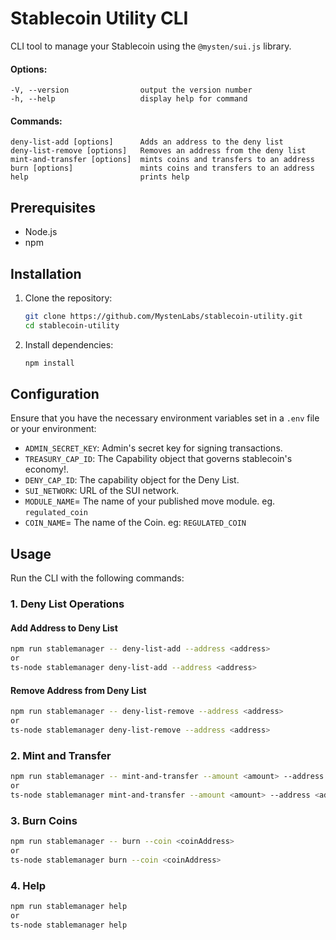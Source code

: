 
# Stablecoin Utility CLI

CLI tool to manage your Stablecoin using the `@mysten/sui.js` library.

#### Options:
```shell
-V, --version                output the version number
-h, --help                   display help for command
````

#### Commands:
```
deny-list-add [options]      Adds an address to the deny list
deny-list-remove [options]   Removes an address from the deny list
mint-and-transfer [options]  mints coins and transfers to an address
burn [options]               mints coins and transfers to an address
help                         prints help
```


## Prerequisites

- Node.js
- npm


## Installation

1. Clone the repository:

   ```bash
   git clone https://github.com/MystenLabs/stablecoin-utility.git
   cd stablecoin-utility
   ```

2. Install dependencies:

   ```bash
   npm install
   ```

## Configuration

Ensure that you have the necessary environment variables set in a `.env` file or your environment:

- `ADMIN_SECRET_KEY`: Admin's secret key for signing transactions.
- `TREASURY_CAP_ID`: The Capability object that governs stablecoin's economy!.
- `DENY_CAP_ID`: The capability object for the Deny List.
- `SUI_NETWORK`: URL of the SUI network.
- `MODULE_NAME`= The name of your published move module. eg. `regulated_coin`
- `COIN_NAME`= The name of the Coin. eg: `REGULATED_COIN`

## Usage

Run the CLI with the following commands:

### 1. Deny List Operations

#### Add Address to Deny List

```bash
npm run stablemanager -- deny-list-add --address <address>
or 
ts-node stablemanager deny-list-add --address <address>
```


#### Remove Address from Deny List

```bash
npm run stablemanager -- deny-list-remove --address <address> 
or
ts-node stablemanager deny-list-remove --address <address>
```

### 2. Mint and Transfer

```bash
npm run stablemanager -- mint-and-transfer --amount <amount> --address <address>
or 
ts-node stablemanager mint-and-transfer --amount <amount> --address <address>
```

### 3. Burn Coins

```bash
npm run stablemanager -- burn --coin <coinAddress>
or 
ts-node stablemanager burn --coin <coinAddress>
```

### 4. Help

```bash
npm run stablemanager help
or 
ts-node stablemanager help
```
